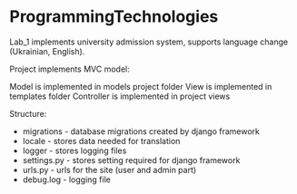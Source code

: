 # ProgrammingTechnologies

Lab_1 implements university admission system, supports language change (Ukrainian, English).

Project implements MVC model:

Model is implemented in models project folder
View is implemented in templates folder
Controller is implemented in project views

Structure:
* migrations - database migrations created by django framework
* locale  -  stores data needed for translation
* logger  - stores logging files 
* settings.py - stores setting required for django framework
* urls.py - urls for the site (user and admin part)
* debug.log - logging file

